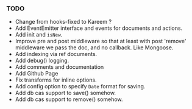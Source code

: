 ### TODO 

* Change from hooks-fixed to Kareem ?
* Add EventEmitter interface and events for documents and actions.
* Add init and `isNew`.
* Improve pre and post middleware so that at least with post 'remove' middleware we pass the doc, and no callback. Like Mongoose.
* Add indexing via ref documents.
* Add debug() logging.
* Add comments and documentation
* Add Github Page
* Fix transforms for inline options.
* Add config option to specify `Date` format for saving.
* Add db cas support to save() somehow.
* Add db cas support to remove() somehow.

